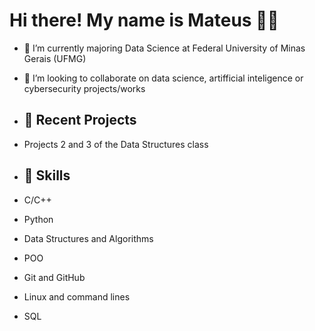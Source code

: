 # Hi there! My name is Mateus 👨‍💻

- 🔭 I’m currently majoring Data Science at Federal University of Minas Gerais (UFMG)
- 👯 I’m looking to collaborate on data science, artifficial inteligence or cybersecurity projects/works

- ## 🚀 Recent Projects
- Projects 2 and 3 of the Data Structures class

- ## 💼 Skills
- C/C++
- Python
- Data Structures and Algorithms
- POO
- Git and GitHub
- Linux and command lines
- SQL
